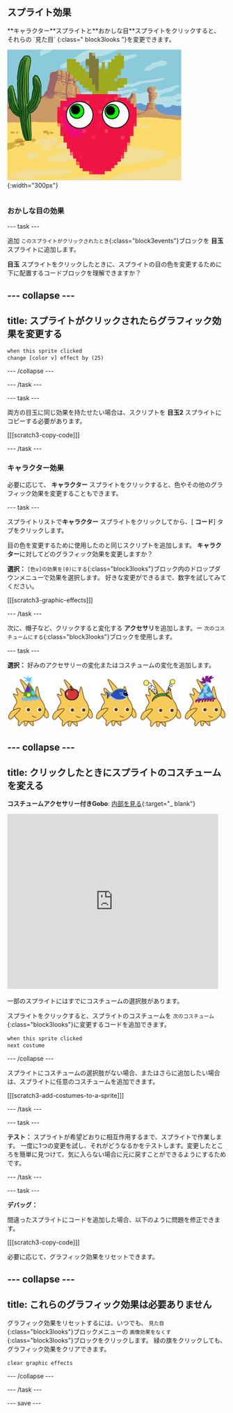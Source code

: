 ## スプライト効果

<div style="display: flex; flex-wrap: wrap">
<div style="flex-basis: 200px; flex-grow: 1; margin-right: 15px;">
**キャラクター**スプライトと**おかしな目**スプライトをクリックすると、それらの `見た目` {:class=" block3looks "}を変更できます。
</div>
<div>

![グラフィック効果のあるキャラクターと目](images/character-graphic-effects.png){:width="300px"}    

</div>
</div>

### おかしな目の効果

--- task ---

追加 `このスプライトがクリックされたとき`{:class="block3events"}ブロックを **目玉** スプライトに追加します。

**目玉** スプライトをクリックしたときに、スプライトの目の色を変更するために下に配置するコードブロックを理解できますか？

--- collapse ---
---
title: スプライトがクリックされたらグラフィック効果を変更する
---

```blocks3
when this sprite clicked  
change [color v] effect by (25)
```

--- /collapse ---

--- /task ---

--- task ---

両方の目玉に同じ効果を持たせたい場合は、スクリプトを **目玉2** スプライトにコピーする必要があります。

[[[scratch3-copy-code]]]

--- /task ---

### キャラクター効果

必要に応じて、 **キャラクター** スプライトをクリックすると、色やその他のグラフィック効果を変更することもできます。

--- task ---

スプライトリストで**キャラクター** スプライトをクリックしてから、[ **コード**] タブをクリックします。

目の色を変更するために使用したのと同じスクリプトを追加します。 **キャラクター**に対してどのグラフィック効果を変更しますか？

**選択：** `[色v]の効果を(0)にする`{:class="block3looks"}ブロック内のドロップダウンメニューで効果を選択します。 好きな変更ができるまで、数字を試してみてください。

[[[scratch3-graphic-effects]]]

--- /task ---

次に、帽子など、クリックすると変化する **アクセサリ**を追加します。ー `次のコスチュームにする`{:class="block3looks"}ブロックを使用します。

--- task ---

**選択：** 好みのアクセサリーの変化またはコスチュームの変化を追加します。


![アクセサリー付きのスプライト。](images/accessory-sprite.png)

--- collapse ---
---
title: クリックしたときにスプライトのコスチュームを変える
---

**コスチュームアクセサリー付きGobo**: [内部を見る](https://scratch.mit.edu/projects/496334057/editor){:target="_ blank"}
<div class="scratch-preview">
<iframe allowtransparency="true" width="485" height="402" src="https://scratch.mit.edu/projects/embed/496334057/?autostart=false" frameborder="0"></iframe>
</div>

一部のスプライトにはすでにコスチュームの選択肢があります。

スプライトをクリックすると、スプライトのコスチュームを `次のコスチューム`{:class="block3looks"}に変更するコードを追加できます。

```blocks3
when this sprite clicked
next costume
```

--- /collapse ---

スプライトにコスチュームの選択肢がない場合、またはさらに追加したい場合は、スプライトに任意のコスチュームを追加できます。

[[[scratch3-add-costumes-to-a-sprite]]]

--- /task ---

--- task ---

**テスト：** スプライトが希望どおりに相互作用するまで、スプライトで作業します。 一度に1つの変更を試し、それがどうなるかをテストします。変更したところを簡単に見つけて、気に入らない場合に元に戻すことができるようにするためです。

--- /task ---

--- task ---

**デバッグ：**

間違ったスプライトにコードを追加した場合、以下のように問題を修正できます。

[[[scratch3-copy-code]]]

必要に応じて、グラフィック効果をリセットできます。

--- collapse ---
---
title: これらのグラフィック効果は必要ありません
---

グラフィック効果をリセットするには、いつでも、 `見た目`{:class="block3looks"}ブロックメニューの `画像効果をなくす`{:class="block3looks"}ブロックをクリックします。 緑の旗をクリックしても、グラフィック効果をクリアできます。

```blocks3
clear graphic effects
```
--- /collapse ---

--- /task ---

--- save ---

